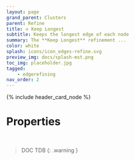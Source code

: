 ```yaml
---
layout: page
grand_parent: Clusters
parent: Refine
title: 🝔 Keep Longest
subtitle: Keeps the longest edge of each node
summary: The **Keep Longest** refinement ...
color: white
splash: icons/icon_edges-refine.svg
preview_img: docs/splash-mst.png
toc_img: placeholder.jpg
tagged: 
    - edgerefining
nav_order: 2
---
```


{% include header_card_node %}

# Properties
<br>

> DOC TDB
{: .warning }
